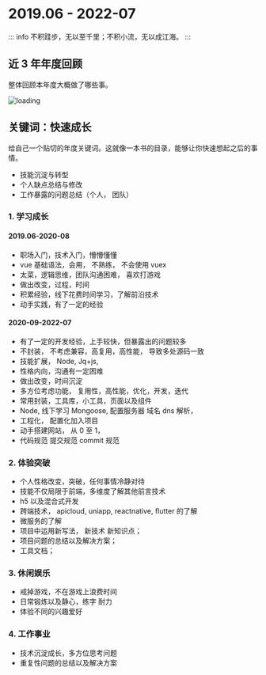 # 2019.06 - 2022-07

::: info
不积跬步，无以至千里；不积小流，无以成江海。
:::

## 近 3 年年度回顾

整体回顾本年度大概做了哪些事。

![loading](https://file.wangzevw.com/images/yuque_mind.jpeg)

## 关键词：快速成长

给自己一个贴切的年度关键词。这就像一本书的目录，能够让你快速想起之后的事情。

- 技能沉淀与转型
- 个人缺点总结与修改
- 工作暴露的问题总结（个人， 团队）

### 1. 学习成长

#### 2019.06-2020-08

- 职场入门，技术入门，懵懵懂懂
- vue 基础语法，会用， 不熟练， 不会使用 vuex
- 太菜，逻辑思维，团队沟通困难， 喜欢打游戏
- 做出改变，过程，时间
- 积累经验，线下花费时间学习，了解前沿技术
- 动手实践，有了一定的经验

#### 2020-09-2022-07

- 有了一定的开发经验，上手较快，但暴露出的问题较多
- 不封装， 不考虑兼容，高复用，高性能， 导致多处源码一致
- 技能扩展， Node, Jq+js,
- 性格内向，沟通有一定困难
- 做出改变，时间沉淀
- 多方位考虑功能， 复用性，高性能，优化，开发，迭代
- 常用封装，工具库，小工具，页面以及组件
- Node, 线下学习 Mongoose, 配置服务器 域名 dns 解析，
- 工程化， 配置化加入项目
- 动手搭建网站， 从 0 至 1，
- 代码规范 提交规范 commit 规范

### 2. 体验突破

- 个人性格改变，突破，任何事情冷静对待
- 技能不仅局限于前端，多维度了解其他前言技术
- h5 以及混合式开发
- 跨端技术， apicloud, uniapp, reactnative, flutter 的了解
- 微服务的了解
- 项目中运用新写法， 新技术 新知识点；
- 项目问题的总结以及解决方案；
- 工具文档；

### 3. 休闲娱乐

- 戒掉游戏，不在游戏上浪费时间
- 日常锻炼以及静心，练字 耐力
- 体验不同的兴趣爱好

### 4. 工作事业

- 技术沉淀成长，多方位思考问题
- 重复性问题的总结以及解决方案
